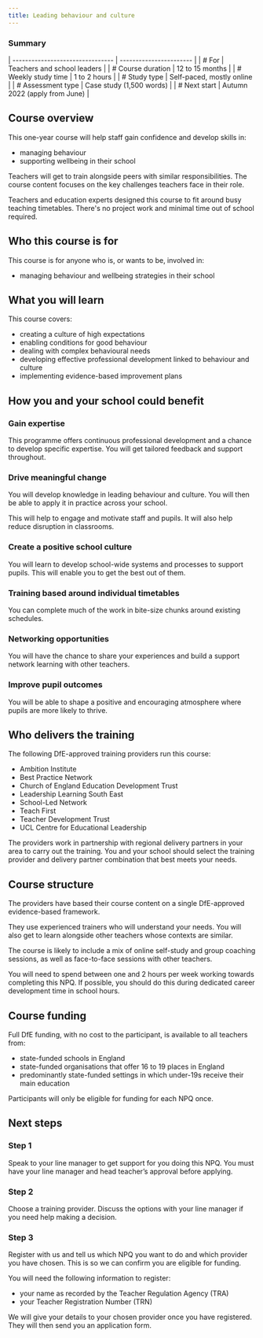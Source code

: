 ```yaml
---
title: Leading behaviour and culture
---
```


### Summary

| -------------------------------- | ----------------------- |
| # For            | Teachers and school leaders                     |
| # Course duration          | 12 to 15 months                    |
| # Weekly study time          | 1 to 2 hours                    |
| # Study type          | Self-paced, mostly online                    |
| # Assessment type          | Case study (1,500 words)                    |
| # Next start          | Autumn 2022 (apply from June)                    |



## Course overview

This one-year course will help staff gain confidence and develop skills in:

* managing behaviour
* supporting wellbeing in their school

Teachers will get to train alongside peers with similar responsibilities. The course content focuses on the key challenges teachers face in their role.

Teachers and education experts designed this course to fit around busy teaching timetables. There's no project work and minimal time out of school required.

## Who this course is for

This course is for anyone who is, or wants to be, involved in:

* managing behaviour and wellbeing strategies in their school

## What you will learn

This course covers:

* creating a culture of high expectations 
* enabling conditions for good behaviour
* dealing with complex behavioural needs
* developing effective professional development linked to behaviour and culture
* implementing evidence-based improvement plans

## How you and your school could benefit

### Gain expertise

This programme offers continuous professional development and a chance to develop specific expertise. You will get tailored feedback and support throughout.

### Drive meaningful change

You will develop knowledge in leading behaviour and culture. You will then be able to apply it in practice across your school.

This will help to engage and motivate staff and pupils. It will also help reduce disruption in classrooms.

### Create a positive school culture

You will learn to develop school-wide systems and processes to support pupils. This will enable you to get the best out of them.

### Training based around individual timetables

You can complete much of the work in bite-size chunks around existing schedules.

### Networking opportunities

You will have the chance to share your experiences and build a support network learning with other teachers.

### Improve pupil outcomes

You will be able to shape a positive and encouraging atmosphere where pupils are more likely to thrive.


## Who delivers the training

The following DfE-approved training providers run this course:

* Ambition Institute
* Best Practice Network 
* Church of England Education Development Trust 
* Leadership Learning South East
* School-Led Network 
* Teach First 
* Teacher Development Trust 
* UCL Centre for Educational Leadership

The providers work in partnership with regional delivery partners in your area to carry out the training. You and your school should select the training provider and delivery partner combination that best meets your needs.

## Course structure

The providers have based their course content on a single DfE-approved evidence-based framework. 

They use experienced trainers who will understand your needs. You will also get to learn alongside other teachers whose contexts are similar.

The course is likely to include a mix of online self-study and group coaching sessions, as well as face-to-face sessions with other teachers.

You will need to spend between one and 2 hours per week working towards completing this NPQ. If possible, you should do this during dedicated career development time in school hours.

## Course funding

Full DfE funding, with no cost to the participant, is available to all teachers from:

* state-funded schools in England
* state-funded organisations that offer 16 to 19 places in England
* predominantly state-funded settings in which under-19s receive their main education

Participants will only be eligible for funding for each NPQ once.

## Next steps

### Step 1 
 
Speak to your line manager to get support for you doing this NPQ. You must have your line manager and head teacher’s approval before applying. 
 
### Step 2 
 
Choose a training provider. Discuss the options with your line manager if you need help making a decision.
 
### Step 3 
 
Register with us and tell us which NPQ you want to do and which provider you have chosen. This is so we can confirm you are eligible for funding. 

You will need the following information to register:

* your name as recorded by the Teacher Regulation Agency (TRA)
* your Teacher Registration Number (TRN)

We will give your details to your chosen provider once you have registered. They will then send you an application form.
